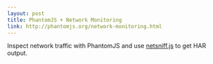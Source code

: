 ```yaml
---
layout: post
title: PhantomJS + Network Monitoring
link: http://phantomjs.org/network-monitoring.html
---
```


Inspect network traffic with PhantomJS and use [netsniff.js](https://github.com/ariya/phantomjs/blob/master/examples/netsniff.js) to get HAR output.
